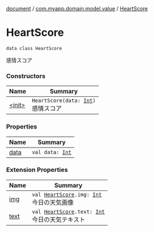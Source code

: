 [document](../../index.md) / [com.myapp.domain.model.value](../index.md) / [HeartScore](./index.md)

# HeartScore

`data class HeartScore`

感情スコア

### Constructors

| Name | Summary |
|---|---|
| [&lt;init&gt;](-init-.md) | `HeartScore(data: `[`Int`](https://kotlinlang.org/api/latest/jvm/stdlib/kotlin/-int/index.html)`)`<br>感情スコア |

### Properties

| Name | Summary |
|---|---|
| [data](data.md) | `val data: `[`Int`](https://kotlinlang.org/api/latest/jvm/stdlib/kotlin/-int/index.html) |

### Extension Properties

| Name | Summary |
|---|---|
| [img](../../com.myapp.presentation.utils/img.md) | `val `[`HeartScore`](./index.md)`.img: `[`Int`](https://kotlinlang.org/api/latest/jvm/stdlib/kotlin/-int/index.html)<br>今日の天気画像 |
| [text](../../com.myapp.presentation.utils/text.md) | `val `[`HeartScore`](./index.md)`.text: `[`Int`](https://kotlinlang.org/api/latest/jvm/stdlib/kotlin/-int/index.html)<br>今日の天気テキスト |
